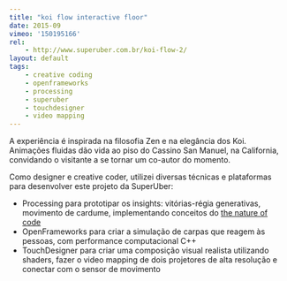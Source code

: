 ```yaml
---
title: "koi flow interactive floor"
date: 2015-09
vimeo: '150195166'
rel:
	- http://www.superuber.com.br/koi-flow-2/
layout: default
tags:
	- creative coding
	- openframeworks
	- processing
	- superuber
	- touchdesigner
	- video mapping
---
```


A experiência é inspirada na filosofia Zen e na elegância dos Koi. Animações fluidas dão vida ao piso do Cassino San Manuel, na California, convidando o visitante a se tornar um co-autor do momento.

Como designer e creative coder, utilizei diversas técnicas e plataformas para desenvolver este projeto da SuperUber:

- Processing para prototipar os insights: vitórias-régia generativas, movimento de cardume, implementando conceitos do [the nature of code](http://natureofcode.com/)
- OpenFrameworks para criar a simulação de carpas que reagem às pessoas, com performance computacional C++
- TouchDesigner para criar uma composição visual realista utilizando shaders, fazer o video mapping de dois projetores de alta resolução e conectar com o sensor de movimento

